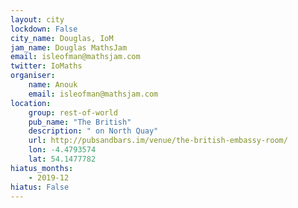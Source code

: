 ```yaml
---
layout: city                                           
lockdown: False
city_name: Douglas, IoM                                                               
jam_name: Douglas MathsJam
email: isleofman@mathsjam.com
twitter: IoMaths
organiser:
    name: Anouk
    email: isleofman@mathsjam.com
location:
    group: rest-of-world
    pub_name: "The British"
    description: " on North Quay"
    url: http://pubsandbars.im/venue/the-british-embassy-room/
    lon: -4.4793574
    lat: 54.1477782
hiatus_months:
    - 2019-12
hiatus: False
---
```

